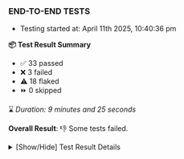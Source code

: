 ### END-TO-END TESTS

- Testing started at: April 11th 2025, 10:40:36 pm

**📦 Test Result Summary**

- ✅ 33 passed
- ❌ 3 failed
- ⚠️ 18 flaked
- ⏩ 0 skipped

⌛ _Duration: 9 minutes and 25 seconds_

**Overall Result**: 👎 Some tests failed.



<details>
    <summary>[Show/Hide] Test Result Details</summary>
    <div markdown="1">

| Test | Browser | Test Case | Tags | Result |
| :---: | :---: | :--- | :---: | :---: |
| 1 | chromium-meshery-provider | Add a cluster connection by uploading kubeconfig file | unstable | ⚠️ |
| 2 | chromium-meshery-provider | Transition to disconnected state and then back to connected state | unstable | ⚠️ |
| 3 | chromium-meshery-provider | Transition to ignored state and then back to connected state | unstable | ⚠️ |
| 4 | chromium-meshery-provider | Transition to not found state and then back to connected state | unstable | ⚠️ |
| 5 | chromium-meshery-provider | Delete Kubernetes cluster connections | unstable | ⚠️ |
| 6 | chromium-meshery-provider | Verify Configure Metrics Navigation and Settings | unstable | ⚠️ |
| 7 | chromium-meshery-provider | Configure Existing Istio adapter through Mesh Adapter URL from Management page | unstable | ⚠️ |
| 8 | chromium-meshery-provider | Add performance profile with load generator &quot;fortio&quot; and service mesh &quot;None&quot; | unstable | ⚠️ |
| 9 | chromium-meshery-provider | Connect to Meshery Istio Adapter and configure it |  | ❌ |
| 10 | chromium-meshery-provider | Ping Istio Adapter | unstable | ⚠️ |
| 11 | chromium-local-provider | Add a cluster connection by uploading kubeconfig file | unstable | ⚠️ |
| 12 | chromium-local-provider | Transition to disconnected state and then back to connected state | unstable | ⚠️ |
| 13 | chromium-local-provider | Transition to ignored state and then back to connected state | unstable | ⚠️ |
| 14 | chromium-local-provider | Transition to not found state and then back to connected state | unstable | ⚠️ |
| 15 | chromium-local-provider | Delete Kubernetes cluster connections | unstable | ⚠️ |
| 16 | chromium-meshery-provider | View detailed result of a performance profile (Graph Visualiser) with load generator &quot;fortio&quot; and service mesh &quot;None&quot; | unstable | ⚠️ |
| 17 | chromium-local-provider | Verify Kanvas Details |  | ❌ |
| 18 | chromium-local-provider | Verify Configure Metrics Navigation and Settings | unstable | ⚠️ |
| 19 | chromium-local-provider | Configure Existing Istio adapter through Mesh Adapter URL from Management page | unstable | ⚠️ |
| 20 | chromium-meshery-provider | Edit the configuration of a performance profile with load generator &quot;fortio&quot; and service mesh &quot;None&quot; | unstable | ⚠️ |
| 21 | chromium-local-provider | Add performance profile with load generator &quot;fortio&quot; and service mesh &quot;None&quot; | unstable | ⚠️ |
| 22 | chromium-local-provider | Connect to Meshery Istio Adapter and configure it |  | ❌ |
| 23 | chromium-local-provider | Ping Istio Adapter | unstable | ⚠️ |
| 24 | chromium-meshery-provider | Compare test of a performance profile with load generator &quot;fortio&quot; and service mesh &quot;None&quot; | unstable | ⚠️ |
| 25 | chromium-local-provider | View detailed result of a performance profile (Graph Visualiser) with load generator &quot;fortio&quot; and service mesh &quot;None&quot; | unstable | ⚠️ |
| 26 | chromium-meshery-provider | Delete a performance profile with load generator &quot;fortio&quot; and service mesh &quot;None&quot; | unstable | ⚠️ |
| 27 | chromium-local-provider | Edit the configuration of a performance profile with load generator &quot;fortio&quot; and service mesh &quot;None&quot; | unstable | ⚠️ |
| 28 | chromium-local-provider | Compare test of a performance profile with load generator &quot;fortio&quot; and service mesh &quot;None&quot; | unstable | ⚠️ |
| 29 | chromium-local-provider | Delete a performance profile with load generator &quot;fortio&quot; and service mesh &quot;None&quot; | unstable | ⚠️ |

</div>
</details>


<!-- To see the full report, please visit our CI/CD pipeline with reporter. -->
